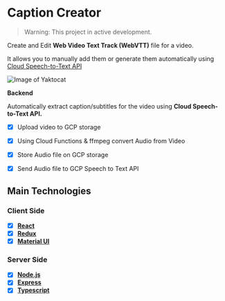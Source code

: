 # Caption Creator

> Warning: This project in active development.

Create and Edit **Web Video Text Track (WebVTT)** file for a video. 

It allows you to manually add them or generate them automatically using [Cloud Speech-to-Text API](https://cloud.google.com/speech-to-text)

![Image of Yaktocat](https://i.imgur.com/SlHmAgr.png)



**Backend**

Automatically extract caption/subtitles for the video using **Cloud Speech-to-Text API.**

- [x] Upload video to GCP storage
- [x] Using Cloud Functions & ffmpeg convert Audio from Video
- [x] Store Audio file on GCP storage
- [x] Send Audio file to GCP Speech to Text API



## Main Technologies

### Client Side

- [x] **[React](https://github.com/facebook/react)**
- [x] **[Redux](https://github.com/reactjs/redux)**
- [x] **[Material UI](https://material-ui.com/)**

### Server Side
- [x] **[Node.js](https://nodejs.org/en/)**
- [x] **[Express](https://expressjs.com/)**
- [x] **[Typescript](https://www.typescriptlang.org/)**
